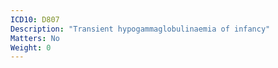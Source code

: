 ```yaml
---
ICD10: D807
Description: "Transient hypogammaglobulinaemia of infancy"
Matters: No
Weight: 0
---
```

